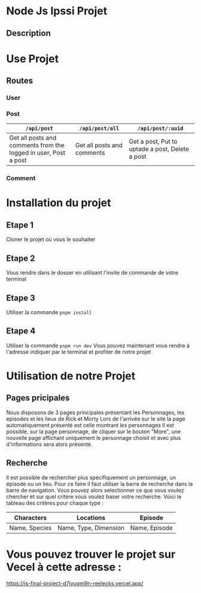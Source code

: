 # Node Js Ipssi Projet
## Description

# Use Projet 
## Routes
### User

### Post
|`/api/post`|`/api/post/all`|`/api/post/:uuid`|
|----------|---------|-------|
|Get all posts and comments from the logged in user, Post a post|Get all posts and comments|Get a post, Put to uptade a post, Delete a post|

### Comment


# Installation du projet
## Etape 1
Cloner le projet où vous le souhaiter
## Etape 2
Vous rendre dans le dosser en utilisant l'invite de commande de votre terminal
## Etape 3
Utiliser la commande `pnpm install`
## Etape 4
Utiliser la commande `pnpm run dev`
Vous pouvez maintenant vous rendre à l'adresse indiquer par le terminal et profiter de notre projet

# Utilisation de notre Projet

## Pages pricipales
Nous disposons de 3 pages principales présentant les Personnages, les episodes et les lieux de Rick et Morty
Lors de l'arrivée sur le site la page automatiquement présenté est celle montrant les personnages
Il est possible, sur la page personnage, de cliquer sur le bouton "More", une nouvelle page affichant uniquement le personnage choisit et avec plus d'informations sera alors présenté.

## Recherche

Il est possible de rechercher plus spécifiquement un personnage, un épisode ou un lieu. Pour ce faire il faut utiliser la barre de recherche dans la barre de navigation. Vous pouvez alors selectionner ce que vous voulez chercher et sur quel critère vous voulez baser votre recherche. Voici le tableau des critères pour chaque type :

|Characters|Locations|Episode|
|----------|---------|-------|
|Name, Species|Name, Type, Dimension|Name, Episode|


# Vous pouvez trouver le projet sur Vecel à cette adresse :
https://js-final-project-d7jyugm9n-reelecks.vercel.app/